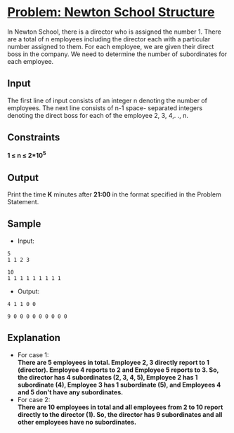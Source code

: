 # [Problem: Newton School Structure](https://my.newtonschool.co/playground/code/wqhotgrtevzw)

In Newton School, there is a director who is assigned the number 1. There are a total of n employees including the director each with a particular number assigned to them. For each employee, we are given their direct boss in the company. We need to determine the number of subordinates for each employee.

## Input

The first line of input consists of an integer n denoting the number of employees. The next line consists of n-1 space- separated integers denoting the direct boss for each of the employee 2, 3, 4,. ., n.

## Constraints

**1 ≤ n ≤ 2*10<sup>5</sup>**

## Output

Print the time **K** minutes after **21:00** in the format specified in the Problem Statement.

## Sample

- Input:
```
5
1 1 2 3

10
1 1 1 1 1 1 1 1 1
```

- Output:
```
4 1 1 0 0

9 0 0 0 0 0 0 0 0 0
```

## Explanation

- For case 1: <br> **There are 5 employees in total. Employee 2, 3 directly report to 1 (director). Employee 4 reports to 2 and Employee 5 reports to 3. So, the director has 4 subordinates (2, 3, 4, 5), Employee 2 has 1 subordinate (4), Employee 3 has 1 subordinate (5), and Employees 4 and 5 don't have any subordinates.** <br>
- For case 2: <br> **There are 10 employees in total and all employees from 2 to 10 report directly to the director (1). So, the director has 9 subordinates and all other employees have no subordinates.**
